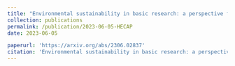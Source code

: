 ```yaml
---
title: "Environmental sustainability in basic research: a perspective from HECAP+"
collection: publications
permalink: /publication/2023-06-05-HECAP
date: 2023-06-05

paperurl: 'https://arxiv.org/abs/2306.02837'
citation: 'Environmental sustainability in basic research: a perspective from HECAP+, The Sustainable HECAP+ Initiative, 2023, arXiv:2306.02837, physics.soc-ph'
---
```


